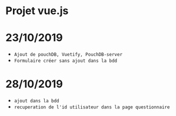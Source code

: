 # Projet vue.js
# 23/10/2019
- `Ajout de pouchDB, Vuetify, PouchDB-server`
- `Formulaire créer sans ajout dans la bdd `

# 28/10/2019
- `ajout dans la bdd`
- `recuperation de l'id utilisateur dans la page questionnaire`

